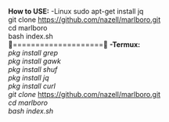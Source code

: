 <b>How to USE:</b>
-Linux
sudo apt-get install jq<br>
git clone https://github.com/nazell/marlboro.git<br>
cd marlboro<br>
bash index.sh<br>
👀====================👀
<b>-Termux:</b><br>
<i>pkg install grep<br>
pkg install gawk<br>
pkg install shuf<br>
pkg install jq<br>
pkg install curl</i><br>
<i>git clone</i> https://github.com/nazell/marlboro.git<br>
<i>cd marlboro</i><br>
<i>bash index.sh</i><br>
